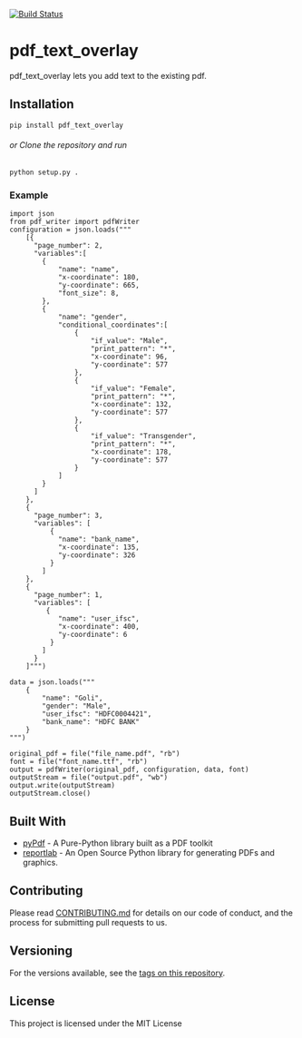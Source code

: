 [![Build Status](https://img.shields.io/travis/zerodhatech/pdf_text_overlay.svg)](https://travis-ci.org/zerodhatech/pdf_text_overlay)

# pdf_text_overlay

pdf_text_overlay lets you add text to the existing pdf.

## Installation

```pip install pdf_text_overlay```
###### or Clone the repository and run
```python setup.py .```

### Example

```
import json
from pdf_writer import pdfWriter
configuration = json.loads("""   	
    [{
      "page_number": 2,
      "variables":[
       	{
            "name": "name",
            "x-coordinate": 180,
            "y-coordinate": 665,
            "font_size": 8,
        },
 		{
      	    "name": "gender",
   	        "conditional_coordinates":[    
          	    {
              		"if_value": "Male",
              		"print_pattern": "*",
              	 	"x-coordinate": 96,
              		"y-coordinate": 577
              	},
              	{
                    "if_value": "Female",
                    "print_pattern": "*",
                    "x-coordinate": 132,
                    "y-coordinate": 577
                },
                {
                 	"if_value": "Transgender",
                    "print_pattern": "*",
                    "x-coordinate": 178,
                    "y-coordinate": 577
                }
        	]
      	}
      ]
    },
    {
      "page_number": 3,
      "variables": [
          {
            "name": "bank_name",
            "x-coordinate": 135,
            "y-coordinate": 326
          }
        ]
    },
    {
      "page_number": 1,
      "variables": [
         {
            "name": "user_ifsc",
            "x-coordinate": 400,
            "y-coordinate": 6
          }
        ] 
      }
    ]""")

data = json.loads("""
    {	
        "name": "Goli",
        "gender": "Male",
        "user_ifsc": "HDFC0004421",
        "bank_name": "HDFC BANK"
    }
""")

original_pdf = file("file_name.pdf", "rb")
font = file("font_name.ttf", "rb")
output = pdfWriter(original_pdf, configuration, data, font)
outputStream = file("output.pdf", "wb")
output.write(outputStream)
outputStream.close()
```
## Built With

* [pyPdf](http://pybrary.net/pyPdf/) - A Pure-Python library built as a PDF toolkit
* [reportlab](http://www.reportlab.com/) - An Open Source Python library for generating PDFs and graphics.

## Contributing

Please read [CONTRIBUTING.md]() for details on our code of conduct, and the process for submitting pull requests to us.

## Versioning

For the versions available, see the [tags on this repository](https://github.com/zerodhatech/pdf_text_overlay/tags). 

## License

This project is licensed under the MIT License



